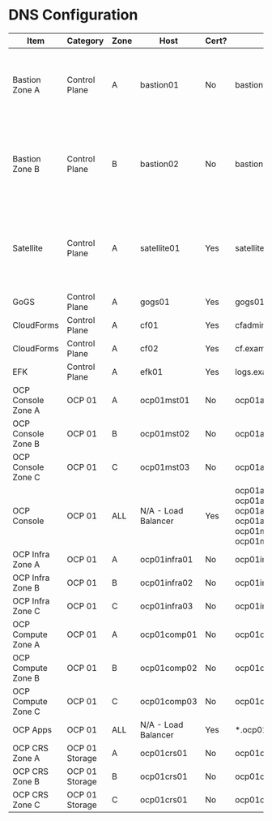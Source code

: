 # DNS Configuration

| Item | Category | Zone | Host | Cert? | SAN | Description |
|---|---|---|---|---|---|---|
| Bastion Zone A | Control Plane | A | bastion01 | No |bastion01.example.com | The SSH jump box used to connect to other boxes for admin purposes. |
| Bastion Zone B | Control Plane | B | bastion02 | No |bastion02.example.com | A second SSH jump box in a different availability zone to provide HA access. |
| Satellite | Control Plane | A | satellite01 | Yes |satellite01.example.com | A Satellite server to manage critical updates and subs for the OCP instances. |
| GoGS | Control Plane | A | gogs01 | Yes | gogs01.example.com |
| CloudForms | Control Plane | A | cf01 | Yes | cfadmin.example.com |
| CloudForms | Control Plane | A | cf02 | Yes | cf.example.com |
| EFK | Control Plane | A | efk01 | Yes | logs.example.com |
| OCP Console Zone A | OCP 01 | A | ocp01mst01 | No |ocp01admin01.example.com | 
| OCP Console Zone B | OCP 01 | B | ocp01mst02 | No | ocp01admin02.example.com | 
| OCP Console Zone C | OCP 01 | C | ocp01mst03 | No | ocp01admin03.example.com |
| OCP Console | OCP 01 | ALL | N/A - Load Balancer | Yes | ocp01admin.example.com, ocp01admin01.example.com, ocp01admin02.example.com, ocp01admin03.example.com, ocp01mst01, ocp01mst02, ocp01mst03 |
| OCP Infra Zone A | OCP 01 | A | ocp01infra01 | No |ocp01infra01.example.com | 
| OCP Infra Zone B | OCP 01 | B | ocp01infra02 | No | ocp01infra02.example.com | 
| OCP Infra Zone C | OCP 01 | C | ocp01infra03 | No | ocp01infra03.example.com |
| OCP Compute Zone A | OCP 01 | A | ocp01comp01 | No |ocp01comp01.example.com | 
| OCP Compute Zone B | OCP 01 | B | ocp01comp02 | No | ocp01comp02.example.com | 
| OCP Compute Zone C | OCP 01 | C | ocp01comp03 | No | ocp01comp03.example.com |  
| OCP Apps    | OCP 01 | ALL | N/A - Load Balancer | Yes | *.ocp01apps.example.com |
| OCP CRS Zone A | OCP 01 Storage | A | ocp01crs01 | No | ocp01crs01.example.com |
| OCP CRS Zone B | OCP 01 Storage | B | ocp01crs01 | No | ocp01crs02.example.com |
| OCP CRS Zone C | OCP 01 Storage | C | ocp01crs01 | No | ocp01crs03.example.com |


